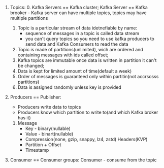 1. Topics:
    0. Kafka Servers == Kafka cluster; Kafka Server == Kafka brooker
        - Kafka server can have multiple topics, topics may have multiple partitions 
    1. Topic is a particular stream of data idetnefiable by name:
        - sequence of messages in a topic is called data stream
        - you can't query topics so you need to use kafka producers to send data and Kafka Consumers to read the data
    2. Topic is made of partitions(unlimited), wich are ordered and containing messages with ids called offset;
    3. Kafka topics are immutable once data is written in partition it can't be changed;
    4. Data is kept for limited amount of time(default a week)
    5. Order of messages is guaranteed only within partitin(not accrsosss partitions)
    6. Data is assigned randomly unless key is provided

2. Producers == Publisher:
    - Producers write data to topics
    - Producers know which partition to write to(and which Kafka broker has it)

    1. Message 
        - Key - binary(nullable)
        - Value - binart(nullable)
        - Compression(none, gzip, snappy, lz4, zstd)
        Headers(KVP)
        - Partition + Offset
        - Timestamp

3. Consumer == Consumer groups:
    Consumer - consume from the topic
